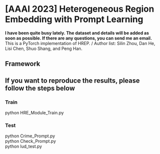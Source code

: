 # [AAAI 2023] Heterogeneous Region Embedding with Prompt Learning
**I have been quite busy lately. The dataset and details will be added as soon as possible. If there are any questions, you can send me an email.**
This is a PyTorch implementation of HREP. /
Author list: Silin Zhou, Dan He, Lisi Chen, Shuo Shang, and Peng Han.

## Framework


## If you want to reproduce the results, please follow the steps below
### Train
python HRE_Module_Train.py
### Test
python Crime_Prompt.py \
python Check_Prompt.py \
python lud_test.py
